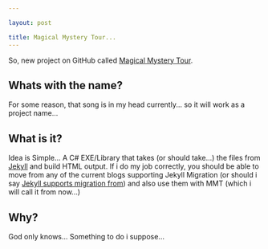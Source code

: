 ```yaml
---

layout: post

title: Magical Mystery Tour...
---
```


So, new project on GitHub called [Magical Mystery Tour][1]. 

Whats with the name? 
---------------------
For some reason, that song is in my head currently... so it will work as a project name... 

What is it?
------------
Idea is Simple... A C# EXE/Library that takes (or should take...) the files from [Jekyll][2] and build HTML output. If i do my job correctly, you should be able to move from any of the current blogs supporting Jekyll Migration (or should i say [Jekyll supports migration from][3]) and also use them with MMT (which i will call it from now...)

Why?
----
God only knows... Something to do i suppose...

[1]: https://github.com/tiernano/MagicalMysteryTour
[2]: http://jekyllrb.com/
[3]: https://github.com/mojombo/jekyll/wiki/blog-migrations